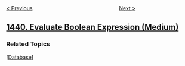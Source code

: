 <!--|This file generated by command(leetcode description); DO NOT EDIT.    |-->
<!--+----------------------------------------------------------------------+-->
<!--|@author    openset <openset.wang@gmail.com>                           |-->
<!--|@link      https://github.com/openset                                 |-->
<!--|@home      https://github.com/openset/leetcode                        |-->
<!--+----------------------------------------------------------------------+-->

[< Previous](../find-the-kth-smallest-sum-of-a-matrix-with-sorted-rows "Find the Kth Smallest Sum of a Matrix With Sorted Rows")
　　　　　　　　　　　　　　　　
[Next >](../build-an-array-with-stack-operations "Build an Array With Stack Operations")

## [1440. Evaluate Boolean Expression (Medium)](https://leetcode.com/problems/evaluate-boolean-expression "计算布尔表达式的值")



### Related Topics
  [[Database](../../tag/database/README.md)]

